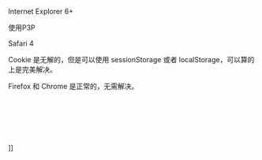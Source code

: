 <p>Internet Explorer 6+</p><p>使用P3P</p><p>Safari 4</p><p>Cookie 是无解的，但是可以使用&nbsp;sessionStorage 或者&nbsp;localStorage，可以算的上是完美解决。</p><p>Firefox 和&nbsp;Chrome 是正常的，无需解决。</p><p>&nbsp;</p><p>&nbsp;</p><p>&nbsp;</p>]]